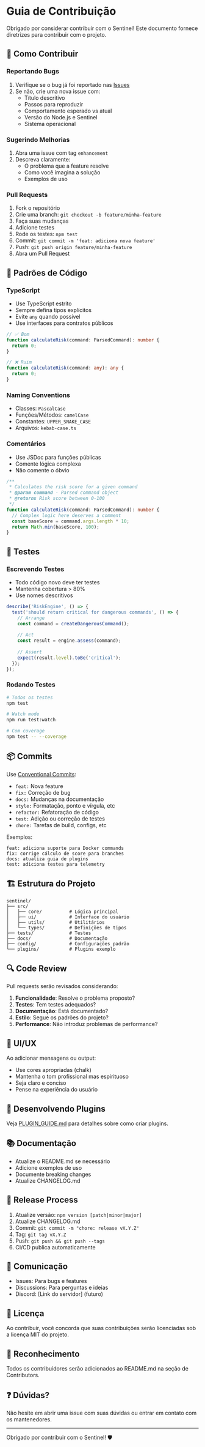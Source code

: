 # Guia de Contribuição

Obrigado por considerar contribuir com o Sentinel! Este documento fornece diretrizes para contribuir com o projeto.

## 🎯 Como Contribuir

### Reportando Bugs

1. Verifique se o bug já foi reportado nas [Issues](https://github.com/mhsolutions/sentinel/issues)
2. Se não, crie uma nova issue com:
   - Título descritivo
   - Passos para reproduzir
   - Comportamento esperado vs atual
   - Versão do Node.js e Sentinel
   - Sistema operacional

### Sugerindo Melhorias

1. Abra uma issue com tag `enhancement`
2. Descreva claramente:
   - O problema que a feature resolve
   - Como você imagina a solução
   - Exemplos de uso

### Pull Requests

1. Fork o repositório
2. Crie uma branch: `git checkout -b feature/minha-feature`
3. Faça suas mudanças
4. Adicione testes
5. Rode os testes: `npm test`
6. Commit: `git commit -m 'feat: adiciona nova feature'`
7. Push: `git push origin feature/minha-feature`
8. Abra um Pull Request

## 📝 Padrões de Código

### TypeScript

- Use TypeScript estrito
- Sempre defina tipos explícitos
- Evite `any` quando possível
- Use interfaces para contratos públicos

```typescript
// ✅ Bom
function calculateRisk(command: ParsedCommand): number {
  return 0;
}

// ❌ Ruim
function calculateRisk(command: any): any {
  return 0;
}
```

### Naming Conventions

- Classes: `PascalCase`
- Funções/Métodos: `camelCase`
- Constantes: `UPPER_SNAKE_CASE`
- Arquivos: `kebab-case.ts`

### Comentários

- Use JSDoc para funções públicas
- Comente lógica complexa
- Não comente o óbvio

```typescript
/**
 * Calculates the risk score for a given command
 * @param command - Parsed command object
 * @returns Risk score between 0-100
 */
function calculateRisk(command: ParsedCommand): number {
  // Complex logic here deserves a comment
  const baseScore = command.args.length * 10;
  return Math.min(baseScore, 100);
}
```

## 🧪 Testes

### Escrevendo Testes

- Todo código novo deve ter testes
- Mantenha cobertura > 80%
- Use nomes descritivos

```typescript
describe('RiskEngine', () => {
  test('should return critical for dangerous commands', () => {
    // Arrange
    const command = createDangerousCommand();
    
    // Act
    const result = engine.assess(command);
    
    // Assert
    expect(result.level).toBe('critical');
  });
});
```

### Rodando Testes

```bash
# Todos os testes
npm test

# Watch mode
npm run test:watch

# Com coverage
npm test -- --coverage
```

## 📦 Commits

Use [Conventional Commits](https://www.conventionalcommits.org/):

- `feat:` Nova feature
- `fix:` Correção de bug
- `docs:` Mudanças na documentação
- `style:` Formatação, ponto e vírgula, etc
- `refactor:` Refatoração de código
- `test:` Adição ou correção de testes
- `chore:` Tarefas de build, configs, etc

Exemplos:
```
feat: adiciona suporte para Docker commands
fix: corrige cálculo de score para branches
docs: atualiza guia de plugins
test: adiciona testes para telemetry
```

## 🏗️ Estrutura do Projeto

```
sentinel/
├── src/
│   ├── core/          # Lógica principal
│   ├── ui/            # Interface do usuário
│   ├── utils/         # Utilitários
│   └── types/         # Definições de tipos
├── tests/             # Testes
├── docs/              # Documentação
├── config/            # Configurações padrão
└── plugins/           # Plugins exemplo
```

## 🔍 Code Review

Pull requests serão revisados considerando:

1. **Funcionalidade**: Resolve o problema proposto?
2. **Testes**: Tem testes adequados?
3. **Documentação**: Está documentado?
4. **Estilo**: Segue os padrões do projeto?
5. **Performance**: Não introduz problemas de performance?

## 🎨 UI/UX

Ao adicionar mensagens ou output:

- Use cores apropriadas (chalk)
- Mantenha o tom profissional mas espirituoso
- Seja claro e conciso
- Pense na experiência do usuário

## 🔌 Desenvolvendo Plugins

Veja [PLUGIN_GUIDE.md](./PLUGIN_GUIDE.md) para detalhes sobre como criar plugins.

## 📚 Documentação

- Atualize o README.md se necessário
- Adicione exemplos de uso
- Documente breaking changes
- Atualize CHANGELOG.md

## 🚀 Release Process

1. Atualize versão: `npm version [patch|minor|major]`
2. Atualize CHANGELOG.md
3. Commit: `git commit -m "chore: release vX.Y.Z"`
4. Tag: `git tag vX.Y.Z`
5. Push: `git push && git push --tags`
6. CI/CD publica automaticamente

## 💬 Comunicação

- Issues: Para bugs e features
- Discussions: Para perguntas e ideias
- Discord: [Link do servidor] (futuro)

## 📄 Licença

Ao contribuir, você concorda que suas contribuições serão licenciadas sob a licença MIT do projeto.

## 🙏 Reconhecimento

Todos os contribuidores serão adicionados ao README.md na seção de Contributors.

## ❓ Dúvidas?

Não hesite em abrir uma issue com suas dúvidas ou entrar em contato com os mantenedores.

---

Obrigado por contribuir com o Sentinel! 🛡️
